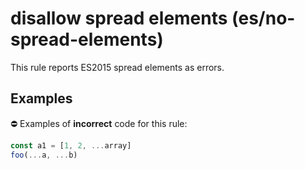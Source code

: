 # disallow spread elements (es/no-spread-elements)

This rule reports ES2015 spread elements as errors.

## Examples

⛔ Examples of **incorrect** code for this rule:

```js
const a1 = [1, 2, ...array]
foo(...a, ...b)
```
